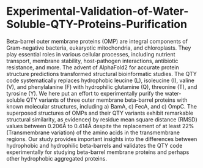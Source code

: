 # Experimental-Validation-of-Water-Soluble-QTY-Proteins-Purification

Beta-barrel outer membrane proteins (OMP) are integral components of Gram-negative
bacteria, eukaryotic mitochondria, and chloroplasts. They play essential roles in various
cellular processes, including nutrient transport, membrane stability, host-pathogen
interactions, antibiotic resistance, and more. The advent of AlphaFold2 for accurate protein
structure predictions transformed structural bioinformatic studies. The QTY code
systematically replaces hydrophobic leucine (L), isoleucine (I), valine (V), and phenylalanine
(F) with hydrophilic glutamine (Q), threonine (T), and tyrosine (Y). We here put an effort to
experimentally purify the water-soluble QTY variants of three outer membrane beta-barrel
proteins with known molecular structures, including a) BamA, c) FecA, and c) OmpC. The
superposed structures of OMPs and their QTY variants exhibit remarkable structural
similarity, as evidenced by residue mean square distance (RMSD) values between 0.206Å to
0.414Å despite the replacement of at least 22% (Transmembrane variation) of the amino
acids in the transmembrane regions. Our study provides important insights into the
differences between hydrophobic and hydrophilic beta-barrels and validates the QTY code
experimentally for studying beta-barrel membrane proteins and perhaps other hydrophobic
aggregated proteins.
